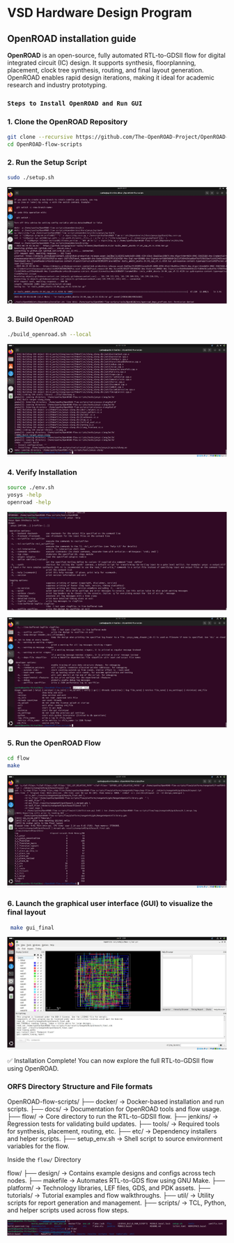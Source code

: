 # VSD Hardware Design Program

## OpenROAD installation guide

**OpenROAD** is an open-source, fully automated RTL-to-GDSII flow for digital integrated circuit (IC) design. It supports synthesis, floorplanning, placement, clock tree synthesis, routing, and final layout generation. OpenROAD enables rapid design iterations, making it ideal for academic research and industry prototyping.

### `Steps to Install OpenROAD and Run GUI`

### 1. Clone the OpenROAD Repository

```bash
git clone --recursive https://github.com/The-OpenROAD-Project/OpenROAD-flow-scripts
cd OpenROAD-flow-scripts
```

### 2. Run the Setup Script

```bash
sudo ./setup.sh
```
![Alt Text](Images/installation1.jpg)


### 3. Build OpenROAD

```bash
./build_openroad.sh --local
```

![Alt Text](Images/installation2.jpg)


### 4. Verify Installation

```bash
source ./env.sh
yosys -help  
openroad -help
```
![Alt Text](Images/installation3.jpg)

![Alt Text](Images/installation4.jpg)

### 5. Run the OpenROAD Flow

```bash
cd flow
make
```

![Alt Text](Images/installation5.jpg)

### 6. Launch the graphical user interface (GUI) to visualize the final layout

```bash
 make gui_final
```

![Alt Text](Images/installation6.jpg)

✅ Installation Complete! You can now explore the full RTL-to-GDSII flow using OpenROAD.

### ORFS Directory Structure and File formats

OpenROAD-flow-scripts/
├── docker/ → Docker-based installation and run scripts.
├── docs/ → Documentation for OpenROAD tools and flow usage.
├── flow/ → Core directory to run the RTL-to-GDSII flow.
├── jenkins/ → Regression tests for validating build updates.
├── tools/ → Required tools for synthesis, placement, routing, etc.
├── etc/ → Dependency installers and helper scripts.
├── setup_env.sh → Shell script to source environment variables for the flow.

Inside the `flow/` Directory

flow/
├── design/ → Contains example designs and configs across tech nodes.
├── makefile → Automates RTL-to-GDS flow using GNU Make.
├── platform/ → Technology libraries, LEF files, GDS, and PDK assets.
├── tutorials/ → Tutorial examples and flow walkthroughs.
├── util/ → Utility scripts for report generation and management.
├── scripts/ → TCL, Python, and helper scripts used across flow steps.         

![Alt Text](Images/installation7.jpg)
